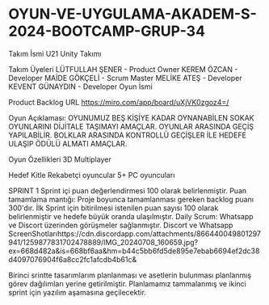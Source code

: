 # OYUN-VE-UYGULAMA-AKADEM-S-2024-BOOTCAMP-GRUP-34

Takım İsmi
U21 Unity Takımı

Takım Üyeleri
LÜTFULLAH ŞENER - Product Owner
KEREM ÖZCAN - Developer
MAİDE GÖKÇELİ - Scrum Master
MELİKE ATEŞ - Developer
KEVENT GÜNAYDIN - Developer
Oyun İsmi


Product Backlog URL
https://miro.com/app/board/uXjVK0zgoz4=/

Oyun Açıklaması:
OYUNUMUZ BEŞ KİŞİYE KADAR OYNANABİLEN SOKAK OYUNLARINI DİJİTALE TAŞIMAYI AMAÇLAR. OYUNLAR ARASINDA GEÇİŞ YAPILABİLİR. BOLKLAR ARASINDA KONTROLLÜ GEÇİŞLER İLE HEDEFE ULAŞIP ÖDÜLÜ ALMATI AMAÇLAR.

Oyun Özellikleri
3D
Multiplayer

Hedef Kitle
Rekabetçi oyuncular
5+
PC oyuncuları


SPRINT 1
Sprint içi puan değerlendirmesi 100 olarak belirlenmiştir.
Puan tamamlama mantığı: Proje boyunca tamamlanması gereken backlog puanı 300'dır. İlk Sprint için bitirilmesi istenilen puan sayısı 100 olarak belirlenmiştir ve hedefe büyük oranda ulaşılmıştır.
Daily Scrum: Whatsapp ve Discort üzerinden görüşmeler sağlanmıştır. 
Discort ve Whatsapp ScreenShotlarıhttps://cdn.discordapp.com/attachments/866440049801297941/1259877831702478889/IMG_20240708_160659.jpg?ex=668d482a&is=668bf6aa&hm=b44c5bb6fd5de895e7ebab6694ef2dc38d4097076904f6a8cc2fc1afcdb4b61c&


Birinci srintte tasarımlarım planlanması ve asetlerin bulunması planlanmış görev dağılımları yerine getirilmiştir. Planlamamız tammalanmış ve ikinci sprint için yazılım aşamasına geçilecektir.
